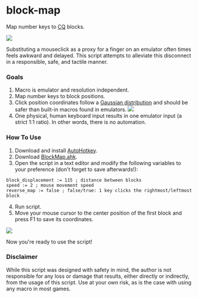 # block-map
Map number keys to [CQ](https://play.google.com/store/apps/details?id=com.nhnent.SKQUEST) blocks.

![](https://github.com/Johj/block-map/raw/master/examples/demo.gif)

Substituting a mouseclick as a proxy for a finger on an emulator often times feels awkward and delayed. This script attempts to alleviate this disconnect in a responsible, safe, and tactile manner.

### Goals
1. Macro is emulator and resolution independent.
2. Map number keys to block positions.
3. Click position coordinates follow a [Gaussian distribution](https://en.wikipedia.org/wiki/Normal_distribution) and should be safer than built-in macros found in emulators.
![](https://github.com/Johj/block-map/raw/master/examples/gaussian.gif)
4. One physical, human keyboard input results in one emulator input (a strict 1:1 ratio). In other words, there is no automation.

### How To Use
1. Download and install [AutoHotkey](https://autohotkey.com/).
2. Download [BlockMap.ahk]().
3. Open the script in a text editor and modify the following variables to your preference (don't forget to save afterwards!):
```ahk
block_displacement := 115 ; distance between blocks
speed := 2 ; mouse movement speed
reverse_map := false ; false/true: 1 key clicks the rightmost/leftmost block
```
4. Run script.
5. Move your mouse cursor to the center position of the first block and press F1 to save its coordinates.

![](https://github.com/Johj/block-map/raw/master/examples/save.gif)

Now you're ready to use the script!

### Disclaimer
While this script was designed with safety in mind, the author is not responsible for any loss or damage that results, either directly or indirectly, from the usage of this script. Use at your own risk, as is the case with using any macro in most games.
